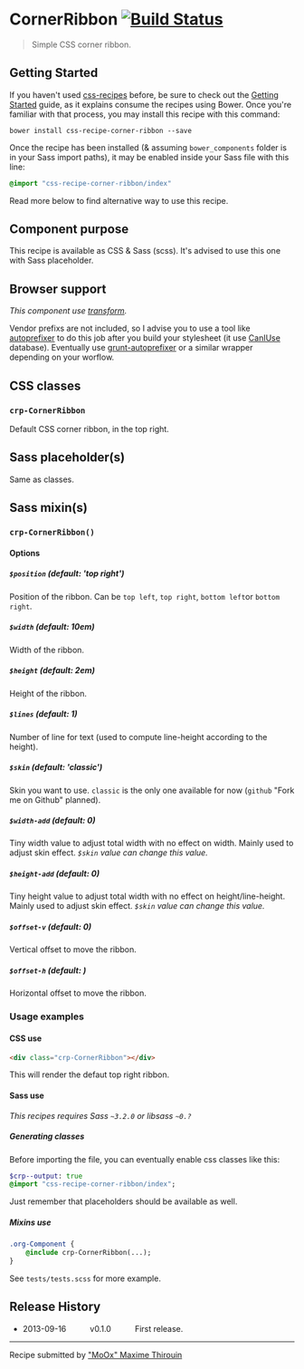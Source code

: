 # CornerRibbon [![Build Status](https://secure.travis-ci.org/css-recipes/corner-ribbon.png?branch=master)](http://travis-ci.org/css-recipes/corner-ribbon)

> Simple CSS corner ribbon.

## Getting Started

If you haven't used [css-recipes](http://css-recipes.putaindecode.io/) before, be sure to check out the [Getting Started](http://css-recipes.putaindecode.io/getting-started) guide, as it explains consume the recipes using Bower. Once you're familiar with that process, you may install this recipe with this command:

```shell
bower install css-recipe-corner-ribbon --save
```

Once the recipe has been installed (& assuming `bower_components` folder is in your Sass import paths), it may be enabled inside your Sass file with this line:

```scss
@import "css-recipe-corner-ribbon/index"
```

Read more below to find alternative way to use this recipe.


## Component purpose

This recipe is available as CSS & Sass (scss).
It's advised to use this one with Sass placeholder.


## Browser support

_This component use [transform](http://caniuse.com/#search=transform)._

Vendor prefixs are not included, so I advise you to use a tool like [autoprefixer](https://github.com/ai/autoprefixer) to do this job after you build your stylesheet (it use [CanIUse](http://caniuse.com/) database).
Eventually use [grunt-autoprefixer](https://github.com/nDmitry/grunt-autoprefixer) or a similar wrapper depending on your worflow.

## CSS classes

### `crp-CornerRibbon`

Default CSS corner ribbon, in the top right.

## Sass placeholder(s)

Same as classes.

## Sass mixin(s)

### `crp-CornerRibbon()`

#### Options

##### `$position` (default: 'top right')

Position of the ribbon. Can be `top left`, `top right`, `bottom left`or `bottom right`.

##### `$width` (default: 10em)

Width of the ribbon.

##### `$height` (default: 2em)

Height of the ribbon.

##### `$lines` (default: 1)

Number of line for text (used to compute line-height according to the height).

##### `$skin` (default: 'classic')

Skin you want to use. `classic` is the only one available for now (`github` "Fork me on Github" planned).

##### `$width-add` (default: 0)

Tiny width value to adjust total width with no effect on width. Mainly used to adjust skin effect. _`$skin` value can change this value._ 

##### `$height-add` (default: 0)

Tiny height value to adjust total width with no effect on height/line-height. Mainly used to adjust skin effect. _`$skin` value can change this value._

##### `$offset-v` (default: 0)

Vertical offset to move the ribbon.

##### `$offset-h` (default: )

Horizontal offset to move the ribbon.

### Usage examples

#### CSS use

```html
<div class="crp-CornerRibbon"></div>
```

This will render the defaut top right ribbon.

#### Sass use

_This recipes requires Sass `~3.2.0` or libsass `~0.?`_

##### Generating classes

Before importing the file, you can eventually enable css classes like this:

```sass
$crp--output: true
@import "css-recipe-corner-ribbon/index";
```

Just remember that placeholders should be available as well.

##### Mixins use

```sass
.org-Component {
    @include crp-CornerRibbon(...);
}
```

See `tests/tests.scss` for more example.

## Release History

 * 2013-09-16   v0.1.0   First release.

---

Recipe submitted by ["MoOx" Maxime Thirouin](http://moox.io)